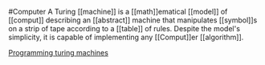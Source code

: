 #Computer 
A Turing [[machine]] is a [[math]]ematical [[model]] of [[comput]] describing an [[abstract]] machine that manipulates [[symbol]]s on a strip of tape according to a [[table]] of rules. Despite the model's simplicity, it is capable of implementing any [[Comput]]er [[algorithm]].



[Programming turing machines](https://web.stanford.edu/class/archive/cs/cs103/cs103.1132/lectures/19/Small19.pdf)

